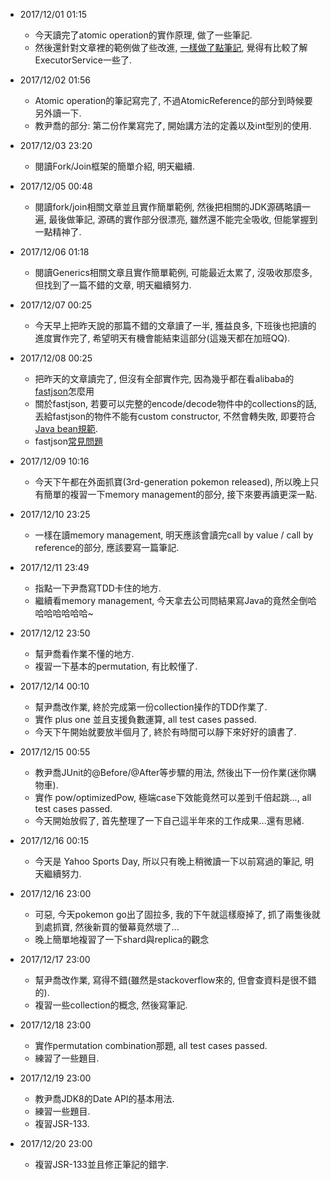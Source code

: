 * 2017/12/01 01:15
    * 今天讀完了atomic operation的實作原理, 做了一些筆記.
    * 然後還針對文章裡的範例做了些改進, [一樣做了點筆記](https://github.com/yotsuba1022/java-concurrency/commit/1c28b548af7283c9eb2340529317ea5500a51b58), 覺得有比較了解ExecutorService一些了.

* 2017/12/02 01:56
    * Atomic operation的筆記寫完了, 不過AtomicReference的部分到時候要另外讀一下.
    * 教尹喬的部分: 第二份作業寫完了, 開始講方法的定義以及int型別的使用.

* 2017/12/03 23:20
    * 閱讀Fork/Join框架的簡單介紹, 明天繼續.

* 2017/12/05 00:48
    * 閱讀fork/join相關文章並且實作簡單範例, 然後把相關的JDK源碼略讀一遍, 最後做筆記, 源碼的實作部分很漂亮, 雖然還不能完全吸收, 但能掌握到一點精神了.

* 2017/12/06 01:18
    * 閱讀Generics相關文章且實作簡單範例, 可能最近太累了, 沒吸收那麼多, 但找到了一篇不錯的文章, 明天繼續努力.

* 2017/12/07 00:25
    * 今天早上把昨天說的那篇不錯的文章讀了一半, 獲益良多, 下班後也把讀的進度實作完了, 希望明天有機會能結束這部分(這幾天都在加班QQ).

* 2017/12/08 00:25
    * 把昨天的文章讀完了, 但沒有全部實作完, 因為幾乎都在看alibaba的[fastjson](https://github.com/Alibaba/fastjson/wiki/%E9%A6%96%E9%A1%B5)怎麼用
    * 關於fastjson, 若要可以完整的encode/decode物件中的collections的話, 丟給fastjson的物件不能有custom constructor, 不然會轉失敗, 即要符合[Java bean規範](https://zh.wikipedia.org/wiki/JavaBeans).
    * fastjson[常見問題](https://github.com/alibaba/fastjson/wiki/%E5%B8%B8%E8%A7%81%E9%97%AE%E9%A2%98)

* 2017/12/09 10:16
    * 今天下午都在外面抓寶(3rd-generation pokemon released), 所以晚上只有簡單的複習一下memory management的部分, 接下來要再讀更深一點.

* 2017/12/10 23:25
    * 一樣在讀memory management, 明天應該會讀完call by value / call by reference的部分, 應該要寫一篇筆記.

* 2017/12/11 23:49
    * 指點一下尹喬寫TDD卡住的地方.
    * 繼續看memory management, 今天拿去公司問結果寫Java的竟然全倒哈哈哈哈哈哈哈~

* 2017/12/12 23:50
    * 幫尹喬看作業不懂的地方.
    * 複習一下基本的permutation, 有比較懂了.

* 2017/12/14 00:10
    * 幫尹喬改作業, 終於完成第一份collection操作的TDD作業了.
    * 實作 plus one 並且支援負數運算, all test cases passed.
    * 今天下午開始就要放半個月了, 終於有時間可以靜下來好好的讀書了.

* 2017/12/15 00:55
    * 教尹喬JUnit的@Before/@After等步驟的用法, 然後出下一份作業(迷你購物車).
    * 實作 pow/optimizedPow, 極端case下效能竟然可以差到千倍起跳..., all test cases passed.
    * 今天開始放假了, 首先整理了一下自己這半年來的工作成果...還有思緒.

* 2017/12/16 00:15
    * 今天是 Yahoo Sports Day, 所以只有晚上稍微讀一下以前寫過的筆記, 明天繼續努力.

* 2017/12/16 23:00
    * 可惡, 今天pokemon go出了固拉多, 我的下午就這樣廢掉了, 抓了兩隻後就到處抓寶, 然後新買的螢幕竟然壞了...
    * 晚上簡單地複習了一下shard與replica的觀念

* 2017/12/17 23:00
    * 幫尹喬改作業, 寫得不錯(雖然是stackoverflow來的, 但會查資料是很不錯的).
    * 複習一些collection的概念, 然後寫筆記.

* 2017/12/18 23:00
    * 實作permutation combination那題, all test cases passed.
    * 練習了一些題目.

* 2017/12/19 23:00
    * 教尹喬JDK8的Date API的基本用法.
    * 練習一些題目.
    * 複習JSR-133.

* 2017/12/20 23:00
    * 複習JSR-133並且修正筆記的錯字.
